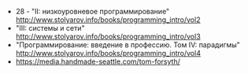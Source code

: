 * 28 - "II: низкоуровневое программирование" http://www.stolyarov.info/books/programming_intro/vol2
* "III: системы и сети" http://www.stolyarov.info/books/programming_intro/vol3
* "Программирование: введение в профессию. Том IV: парадигмы" http://www.stolyarov.info/books/programming_intro/vol4
* https://media.handmade-seattle.com/tom-forsyth/
